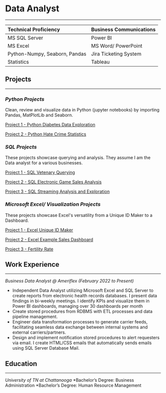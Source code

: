 # Data Analyst
* * *

| Technical Proficiency         | Business Communications  |
|:------------------------------|:-------------------------|
| MS SQL Server                 | Power BI                 | 
| MS Excel                      | MS Word/ PowerPoint      |
| Python-Numpy, Seaborn, Pandas | Jira Ticketing System    | 
| Statistics                    | Tableau                  | 

## Projects
* * *

### _Python Projects_


Clean, review and visualize data in Python (jupyter notebooks) by importing Pandas, MatPlotLib and Seaborn.

[Project 1 - Python Diabetes Data Exploration](https://github.com/ClemonsJarred/DataAnalystPortfolio/blob/main/diabetes1.ipynb)

[Project 2 - Python Hate Crime Statistics](https://github.com/ClemonsJarred/DataAnalystPortfolio/blob/main/hate-crime.ipynb)


### _SQL Projects_


These projects showcase querying and analysis. They assume I am the Data analyst for a various businesses.

[Project 1 - SQL Vetenary Querying](https://github.com/ClemonsJarred/DataAnalystPortfolio/blob/main/Vet_SQL.sql) 

[Project 2 - SQL Electronic Game Sales Analysis](https://github.com/ClemonsJarred/DataAnalystPortfolio/blob/fa05d0378be3fdbfebe18ddd33f992d1e54b70ae/Game_Sales_SQL.sql)

[Project 3 - SQL Streaming Analysis and Exploration](https://github.com/ClemonsJarred/DataAnalystPortfolio/blob/main/TwitchSQL.sql)


### _Microsoft Excel/ Visualization Projects_


These projects showcase Excel's versatility from a Unique ID Maker to a Dashboard.

[Project 1 - Excel Unique ID Maker](https://1drv.ms/x/s!AhEUIU-nD_3qgdNl2IZHRUtwuFct7Q?e=sNbjEf)

[Project 2 - Excel Example Sales Dashboard](https://1drv.ms/x/s!AhEUIU-nD_3qgdNc0M04XOTQ3dBiWA?e=CcGHGj)

[Project 3 - Fertility Rate](https://public.tableau.com/app/profile/jarred.clemons/viz/Average_Fertility_Rate-JC/Sheet1)



## Work Experience
* * *
_Business Data Analyst @ Ameriflex (February 2022 to Present)_
*	Independent Data Analyst utilizing Microsoft Excel and SQL Server to create reports from electronic health records databases. I present data findings in bi-weekly meetings. I identify KPIs and visualize them in Power BI dashboards, managing over 30 dashboards per month
*	Create stored procedures from RDBMS with ETL processes and data pipeline management. 
*	Engineer data transformation processes to generate carrier feeds, facilitating seamless data exchange between internal systems and external carriers/partners.
*	Design and implement notification stored procedures to alert requesters via email. I create HTML/CSS emails that automatically sends emails using SQL Server Database Mail.


## Education
* * *

_University of TN at Chattanooga_
*Bachelor’s Degree: Business Administration
*Bachelor’s Degree: Human Resource Management







